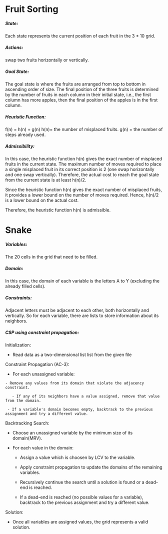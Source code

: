 # Fruit Sorting 
##### State: 
Each state represents the current position of each fruit in the 3 * 10 grid.
##### Actions: 
swap two fruits horizontally or vertically.
##### Goal State: 
The goal state is where the fruits are arranged from top to bottom in ascending order of size. The final position of the three fruits is determined by the number of fruits in each column in their initial state, i.e., the first column has more apples, then the final position of the apples is in the first column.
##### Heuristic Function: 
f(n) = h(n) + g(n)
h(n)= the number of misplaced fruits.
g(n) = the number of steps already used.


##### Admissibility:
In this case, the heuristic function h(n) gives the exact number of misplaced fruits in the current state. The maximum number of moves required to place a single misplaced fruit in its correct position is 2 (one swap horizontally and one swap vertically). Therefore, the actual cost to reach the goal state from the current state is at least h(n)/2.

Since the heuristic function h(n) gives the exact number of misplaced fruits, it provides a lower bound on the number of moves required. Hence, h(n)/2 is a lower bound on the actual cost.

Therefore, the heuristic function h(n) is admissible.


# Snake
##### Variables: 
The 20 cells in the grid that need to be filled.

##### Domain: 
In this case, the domain of each variable is the letters A to Y (excluding the already filled cells).

##### Constraints: 
Adjacent letters must be adjacent to each other, both horizontally and vertically. So for each variable, there are lists to store information about its neighbors.

##### CSP using constraint propagation:

Initialization:

  - Read data as a two-dimensional list list from the given file

Constraint Propagation (AC-3):  

   - For each unassigned variable:

    - Remove any values from its domain that violate the adjacency constraint.

       - If any of its neighbors have a value assigned, remove that value from the domain.

     - If a variable's domain becomes empty, backtrack to the previous assignment and try a different value.

Backtracking Search:
   - Choose an unassigned variable by the minimum size of its domain(MRV).

   - For each value in the domain:

     - Assign a value which is choosen by LCV to the variable.

     - Apply constraint propagation to update the domains of the remaining variables.

     - Recursively continue the search until a solution is found or a dead-end is reached.

     - If a dead-end is reached (no possible values for a variable), backtrack to the previous assignment and try a different value.

Solution:
   - Once all variables are assigned values, the grid represents a valid solution.

